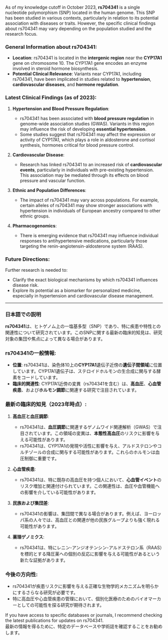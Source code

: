 As of my knowledge cutoff in October 2023, **rs704341** is a single nucleotide polymorphism (SNP) located in the human genome. This SNP has been studied in various contexts, particularly in relation to its potential association with diseases or traits. However, the specific clinical findings about rs704341 may vary depending on the population studied and the research focus.

### General Information about rs704341:
- **Location**: rs704341 is located in the **intergenic region** near the **CYP17A1** gene on chromosome 10. The CYP17A1 gene encodes an enzyme involved in steroid hormone biosynthesis.
- **Potential Clinical Relevance**: Variants near CYP17A1, including rs704341, have been implicated in studies related to **hypertension**, **cardiovascular diseases**, and **hormone regulation**.

### Latest Clinical Findings (as of 2023):
1. **Hypertension and Blood Pressure Regulation**:
   - rs704341 has been associated with **blood pressure regulation** in genome-wide association studies (GWAS). Variants in this region may influence the risk of developing **essential hypertension**.
   - Some studies suggest that rs704341 may affect the expression or activity of CYP17A1, which plays a role in aldosterone and cortisol synthesis, hormones critical for blood pressure control.

2. **Cardiovascular Disease**:
   - Research has linked rs704341 to an increased risk of **cardiovascular events**, particularly in individuals with pre-existing hypertension. This association may be mediated through its effects on blood pressure and vascular function.

3. **Ethnic and Population Differences**:
   - The impact of rs704341 may vary across populations. For example, certain alleles of rs704341 may show stronger associations with hypertension in individuals of European ancestry compared to other ethnic groups.

4. **Pharmacogenomics**:
   - There is emerging evidence that rs704341 may influence individual responses to antihypertensive medications, particularly those targeting the renin-angiotensin-aldosterone system (RAAS).

### Future Directions:
Further research is needed to:
- Clarify the exact biological mechanisms by which rs704341 influences disease risk.
- Explore its potential as a biomarker for personalized medicine, especially in hypertension and cardiovascular disease management.

---

### 日本語での説明

**rs704341**は、ヒトゲノム上の一塩基多型（SNP）であり、特に疾患や特性との関連性について研究されています。このSNPに関する最新の臨床的知見は、研究対象の集団や焦点によって異なる場合があります。

### rs704341の一般情報:
- **位置**: rs704341は、染色体10上の**CYP17A1**遺伝子近傍の**遺伝子間領域**に位置しています。CYP17A1遺伝子は、ステロイドホルモンの生合成に関与する酵素をコードしています。
- **臨床的関連性**: CYP17A1近傍の変異（rs704341を含む）は、**高血圧**、**心血管疾患**、および**ホルモン調節**に関連する研究で注目されています。

### 最新の臨床的知見（2023年時点）:
1. **高血圧と血圧調節**:
   - rs704341は、**血圧調節**に関連するゲノムワイド関連解析（GWAS）で注目されています。この領域の変異は、**本態性高血圧**のリスクに影響を与える可能性があります。
   - rs704341は、CYP17A1の発現や活性に影響を与え、アルドステロンやコルチゾールの合成に関与する可能性があります。これらのホルモンは血圧制御に重要です。

2. **心血管疾患**:
   - rs704341は、特に既存の高血圧を持つ個人において、**心血管イベント**のリスク増加と関連付けられています。この関連性は、血圧や血管機能への影響を介している可能性があります。

3. **民族および集団差**:
   - rs704341の影響は、集団間で異なる場合があります。例えば、ヨーロッパ系の人々では、高血圧との関連が他の民族グループよりも強く現れる可能性があります。

4. **薬理ゲノミクス**:
   - rs704341は、特にレニン-アンジオテンシン-アルドステロン系（RAAS）を標的とする降圧薬への個別の反応に影響を与える可能性があるという新たな証拠があります。

### 今後の方向性:
- rs704341が疾患リスクに影響を与える正確な生物学的メカニズムを明らかにするさらなる研究が必要です。
- 特に高血圧や心血管疾患の管理において、個別化医療のためのバイオマーカーとしての可能性を探る研究が期待されます。

If you have access to specific databases or journals, I recommend checking the latest publications for updates on rs704341.  
最新の情報を得るために、特定のデータベースや学術誌を確認することをお勧めします。
